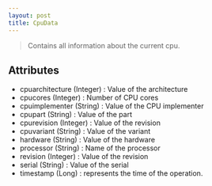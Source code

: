 ```yaml
---
layout: post
title: CpuData
---
```


> Contains all information about the current cpu.

Attributes
----------
- cpuarchitecture (Integer) : Value of the architecture
- cpucores (Integer) : Number of CPU cores
- cpuimplementer (String) : Value of the CPU implementer
- cpupart (String) : Value of the part
- cpurevision (Integer) : Value of the revision
- cpuvariant (String) : Value of the variant
- hardware (String) : Value of the hardware
- processor (String) : Name of the processor
- revision (Integer) : Value of the revision
- serial (String) : Value of the serial
- timestamp (Long) : represents the time of the operation.
